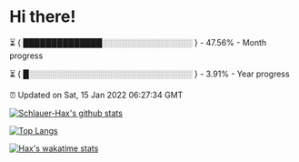 # Hi there!

⏳ { ██████████████░░░░░░░░░░░░░░░░ } - 47.56% - Month progress

⏳ { █░░░░░░░░░░░░░░░░░░░░░░░░░░░░░ } - 3.91% - Year progress

⏰ Updated on Sat, 15 Jan 2022 06:27:34 GMT


[![Schlauer-Hax's github stats](https://github-readme-stats.vercel.app/api?username=Schlauer-Hax&show_icons=true&theme=dark&count_private=true)](https://github.com/Schlauer-Hax)


[![Top Langs](https://github-readme-stats.vercel.app/api/top-langs/?username=Schlauer-Hax&layout=compact&theme=dark)](https://github.com/Schlauer-Hax?tab=repositories)


[![Hax's wakatime stats](https://github-readme-stats.vercel.app/api/wakatime?username=Hax&theme=dark)](https://wakatime.com/@Hax)

